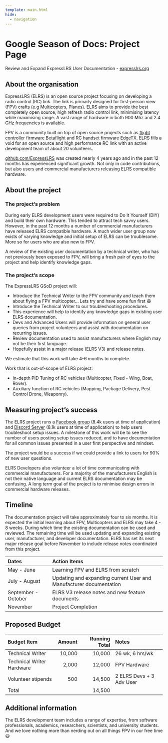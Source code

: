 ```yaml
---
template: main.html
hide:
  - navigation
---
```

# Google Season of Docs: Project Page

Review and Expand ExpressLRS User Documentation - [expresslrs.org](https://www.expresslrs.org)

## About the organisation

ExpressLRS (ELRS) is an open source project focusing on developing a radio control (RC) link. The link is primarly designed for first-person view (FPV) crafts (e.g Multicopters, Planes). ELRS aims to provide the best completely open source, high refresh radio control link, minimising latency while maximising range. A vast range of hardware in both 900 Mhz and 2.4 GHz frequencies is available.

FPV is a community built on top of open source projects such as [flight controller firmware Betaflight](https://github.com/betaflight) and [RC handset firmware EdgeTX](https://github.com/EdgeTX).  ELRS fills a void for an open source and high performance RC link with an active development team of about 20 volunteers.

[github.com/ExpressLRS](https://github.com/ExpressLRS/ExpressLRS) was created nearly 4 years ago and in the past 12 months has experienced significant growth.  Not only in code contributions, but also users and commercial manufacturers releasing ELRS compatible hardware.

## About the project
 
### The project’s problem

During early ELRS development users were required to Do It Yourself (DIY) and build their own hardware. This tended to attract tech savvy users. However, in the past 12 months a number of commercial manufacturers have released ELRS compatible hardware. A much wider user group now exists of varying knowledge and initial setup of ELRS can be troublesome. More so for users who are also new to FPV.

A review of the existing user documentation by a technical writer, who has not previously been exposed to FPV, will bring a fresh pair of eyes to the project and help identify knowledge gaps.

### The project’s scope

The ExpressLRS GSoD project will:

- Introduce the Technical Writer to the FPV community and teach them about flying a FPV multicopter… Lets try and have some fun first :smiley:
- Introduce the Technical Writer to our troubleshooting procedures.
- This experience will help to identify any knowledge gaps in existing user ELRS documentation.
- Devs and Advanced Users will provide information on general user queries from project volunteers and assist with documentation on recurring issues.
- Review documentation used to assist manufacturers where English may not be their first language.
- Hopefully assist in a major release (ELRS V3) and release notes.

We estimate that this work will take 4-6 months to complete.

Work that is out-of-scope of ELRS project:
- In-depth PID Tuning of RC vehicles (Multicopter, Fixed - Wing, Boat, Rover).
- Auxiliary function of RC vehicles (Mapping, Package Delivery, Pest Control Drone, Weaponry).

## Measuring project’s success

The ELRS project runs a [Facebook group](https://www.facebook.com/groups/636441730280366) (8.4k users at time of application) and [Discord Server](https://discord.gg/dS6ReFY) (8.1k users at time of application) to help users troubleshoot setup issues.  A milestone of this work will be to see the number of users posting setup issues reduced, and to have documentation for all common issues presented in a user first perspective and mindset.

The project would be a success if we could provide a link to users for 90% of new user questions.

ELRS Developers also volunteer a lot of time communicating with commercial manufacturers.  For a majority of the manufacturers English is not their native language and current ELRS documentation may be confusing.  A long term goal of the project is to minimise design errors in commercial hardware releases.

## Timeline

The documentation project will take approximately four to six months. It is expected the initial learning about FPV, Multicopters and ELRS may take 4 - 8 weeks.  During which time the existing documentation can be used and reviewed.  The remaining time will be used updating and expanding existing user, manufacturer, and developer documentation.
ELRS has set its next major release goal before November to include release notes coordinated from this project.

| Dates | Action Items |
|:---|:---|
|May - June|Learning FPV and ELRS from scratch|
|July - August|Updating and expanding current User and Manufacturer documentation|
|September - October|ELRS V3 release notes and new feature documents|
|November|Project Completion|

## Proposed Budget

| Budget Item | Amount | Running Total | Notes |
|:---|---:|---:|:---|
| Technical Writer | 10,000 | 10,000 | 26 wk, 6 hrs/wk |
| Technical Writer Hardware | 2,000 | 12,000 | FPV Hardware|
| Volunteer stipends | 500 | 14,500 | 2 ELRS Devs + 3 Adv User |
| Total | | 14,500 | |

## Additional information

The ELRS development team includes a range of expertise, from software professionals, academics, researchers, scientists, and university students.  And we love nothing more than nerding out on all things FPV in our free time :smiley:
